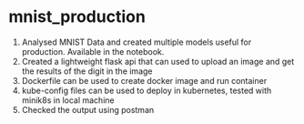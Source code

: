 # mnist_production

1. Analysed MNIST Data and created multiple models useful for production. Available in the notebook.
2. Created a lightweight flask api that can used to upload an image and get the results of the digit in the image
3. Dockerfile can be used to create docker image and run container
4. kube-config files can be used to deploy in kubernetes, tested with minik8s in local machine
5. Checked the output using postman

